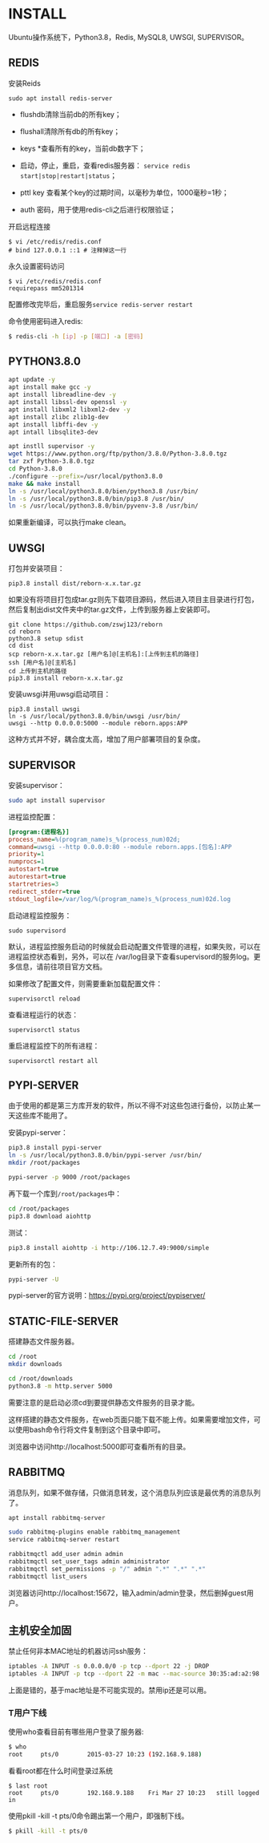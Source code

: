 # INSTALL

Ubuntu操作系统下，Python3.8，Redis, MySQL8, UWSGI, SUPERVISOR。

## REDIS

安装Reids
```
sudo apt install redis-server
```

* flushdb清除当前db的所有key；

* flushall清除所有db的所有key；

* keys *查看所有的key，当前db数字下；

* 启动，停止，重启，查看redis服务器：
`service redis start|stop|restart|status`；

* pttl key 查看某个key的过期时间，以毫秒为单位，1000毫秒=1秒；

* auth 密码，用于使用redis-cli之后进行权限验证；

开启远程连接
```
$ vi /etc/redis/redis.conf
# bind 127.0.0.1 ::1 # 注释掉这一行
```

永久设置密码访问
```
$ vi /etc/redis/redis.conf
requirepass mm5201314
```

配置修改完毕后，重启服务`service redis-server restart`

命令使用密码进入redis:
```bash
$ redis-cli -h [ip] -p [端口] -a [密码]
```

## PYTHON3.8.0

```bash
apt update -y
apt install make gcc -y
apt install libreadline-dev -y
apt install libssl-dev openssl -y
apt install libxml2 libxml2-dev -y
apt install zlibc zlib1g-dev
apt install libffi-dev -y
apt intall libsqlite3-dev

apt instll supervisor -y
wget https://www.python.org/ftp/python/3.8.0/Python-3.8.0.tgz
tar zxf Python-3.8.0.tgz
cd Python-3.8.0
./configure --prefix=/usr/local/python3.8.0
make && make install
ln -s /usr/local/python3.8.0/bien/python3.8 /usr/bin/
ln -s /usr/local/python3.8.0/bin/pip3.8 /usr/bin/
ln -s /usr/local/python3.8.0/bin/pyvenv-3.8 /usr/bin/
```

如果重新编译，可以执行make clean。

## UWSGI

打包并安装项目：
```
pip3.8 install dist/reborn-x.x.tar.gz
```

如果没有将项目打包成tar.gz则先下载项目源码，然后进入项目主目录进行打包，然后复制出dist文件夹中的tar.gz文件，上传到服务器上安装即可。

```
git clone https://github.com/zswj123/reborn
cd reborn
python3.8 setup sdist
cd dist
scp reborn-x.x.tar.gz [用户名]@[主机名]:[上传到主机的路径]
ssh [用户名]@[主机名]
cd 上传到主机的路径
pip3.8 install reborn-x.x.tar.gz
```

安装uwsgi并用uwsgi启动项目：
```
pip3.8 install uwsgi
ln -s /usr/local/python3.8.0/bin/uwsgi /usr/bin/
uwsgi --http 0.0.0.0:5000 --module reborn.apps:APP
```

这种方式并不好，耦合度太高，增加了用户部署项目的复杂度。

## SUPERVISOR

安装supervisor：
```bash
sudo apt install supervisor
```

进程监控配置：
```ini
[program:{进程名}]
process_name=%(program_name)s_%(process_num)02d;
command=uwsgi --http 0.0.0.0:80 --module reborn.apps.[包名]:APP
priority=1
numprocs=1
autostart=true
autorestart=true
startretries=3
redirect_stderr=true
stdout_logfile=/var/log/%(program_name)s_%(process_num)02d.log
```

启动进程监控服务：
```
sudo supervisord
```

默认，进程监控服务启动的时候就会启动配置文件管理的进程，如果失败，可以在进程监控状态看到，另外，可以在
/var/log目录下查看supervisord的服务log。更多信息，请前往项目官方文档。

如果修改了配置文件，则需要重新加载配置文件：
```
supervisorctl reload
```

查看进程运行的状态：
```
supervisorctl status
```

重启进程监控下的所有进程：
```
supervisorctl restart all
```

## PYPI-SERVER

由于使用的都是第三方库开发的软件，所以不得不对这些包进行备份，以防止某一天这些库不能用了。

安装pypi-server：
```bash
pip3.8 install pypi-server
ln -s /usr/local/python3.8.0/bin/pypi-server /usr/bin/
mkdir /root/packages

pypi-server -p 9000 /root/packages
```

再下载一个库到`/root/packages`中：
```bash
cd /root/packages
pip3.8 download aiohttp
```

测试：
```bash
pip3.8 install aiohttp -i http://106.12.7.49:9000/simple
```

更新所有的包：
```bash
pypi-server -U
```

pypi-server的官方说明：https://pypi.org/project/pypiserver/

## STATIC-FILE-SERVER

搭建静态文件服务器。

```bash
cd /root
mkdir downloads

cd /root/downloads
python3.8 -m http.server 5000
```

需要注意的是启动必须cd到要提供静态文件服务的目录才能。

这样搭建的静态文件服务，在web页面只能下载不能上传。如果需要增加文件，可以使用bash命令行将文件复制到这个目录中即可。

浏览器中访问http://localhost:5000即可查看所有的目录。

## RABBITMQ

消息队列，如果不做存储，只做消息转发，这个消息队列应该是最优秀的消息队列了。

```bash
apt install rabbitmq-server

sudo rabbitmq-plugins enable rabbitmq_management
service rabbitmq-server restart

rabbitmqctl add_user admin admin 
rabbitmqctl set_user_tags admin administrator
rabbitmqctl set_permissions -p "/" admin ".*" ".*" ".*" 
rabbitmqctl list_users
```

浏览器访问http://localhost:15672，输入admin/admin登录，然后删掉guest用户。

## 主机安全加固

禁止任何非本MAC地址的机器访问ssh服务：
```bash
iptables -A INPUT -s 0.0.0.0/0 -p tcp --dport 22 -j DROP
iptables -A INPUT -p tcp --dport 22 -m mac --mac-source 30:35:ad:a2:98:ce -j ACCEPT
```
上面是错的，基于mac地址是不可能实现的。禁用ip还是可以用。

### T用户下线

使用who查看目前有哪些用户登录了服务器:
```bash
$ who
root     pts/0        2015-03-27 10:23 (192.168.9.188)
```

看看root都在什么时间登录过系统 
```
$ last root
root     pts/0        192.168.9.188    Fri Mar 27 10:23   still logged in    
```
 
使用pkill -kill -t pts/0命令踢出第一个用户，即强制下线。
```bash
$ pkill -kill -t pts/0
```
